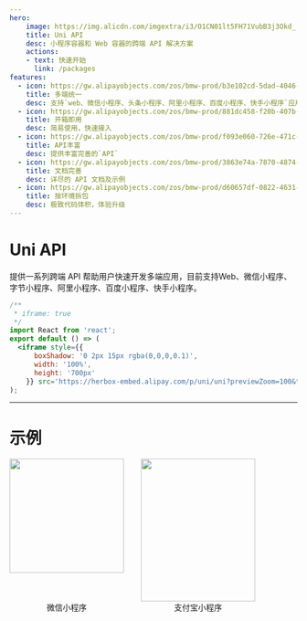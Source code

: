 ```yaml
---
hero:
    image: https://img.alicdn.com/imgextra/i3/O1CN01lt5FH71VubB3j3Okd_!!6000000002713-2-tps-412-412.png
    title: Uni API
    desc: 小程序容器和 Web 容器的跨端 API 解决方案
    actions:
    - text: 快速开始
      link: /packages
features:
  - icon: https://gw.alipayobjects.com/zos/bmw-prod/b3e102cd-5dad-4046-a02a-be33241d1cc7/kj9t8oji_w144_h144.png
    title: 多端统一
    desc: 支持`web、微信小程序、头条小程序、阿里小程序、百度小程序、快手小程序`应用
  - icon: https://gw.alipayobjects.com/zos/bmw-prod/881dc458-f20b-407b-947a-95104b5ec82b/k79dm8ih_w144_h144.png
    title: 开箱即用
    desc: 简易使用，快速接入
  - icon: https://gw.alipayobjects.com/zos/bmw-prod/f093e060-726e-471c-a53e-e988ed3f560c/kj9t9sk7_w144_h144.png
    title: API丰富
    desc: 提供丰富完善的`API`
  - icon: https://gw.alipayobjects.com/zos/bmw-prod/3863e74a-7870-4874-b1e1-00a8cdf47684/kj9t7ww3_w144_h144.png
    title: 文档完善
    desc: 详尽的 API 文档及示例 
  - icon: https://gw.alipayobjects.com/zos/bmw-prod/d60657df-0822-4631-9d7c-e7a869c2f21c/k79dmz3q_w126_h126.png
    title: 按环境拆包
    desc: 极致代码体积，体验升级
---
```


# Uni API

提供一系列跨端 API 帮助用户快速开发多端应用，目前支持Web、微信小程序、字节小程序、阿里小程序、百度小程序、快手小程序。

```jsx | inline
/**
 * iframe: true
 */
import React from 'react';
export default () => (
  <iframe style={{
      boxShadow: '0 2px 15px rgba(0,0,0,0.1)',
      width: '100%',
      height: '700px'
    }} src='https://herbox-embed.alipay.com/p/uni/uni?previewZoom=100&topSlider=false'></iframe>
);
```

***

# 示例

<div style="display: flex;margin-bottom: 200px;">
  <div>
    <div style="width: 200px;height: 250px;">
      <img src="https://img.alicdn.com/imgextra/i1/O1CN01upA1bP1CxpGb8qLPp_!!6000000000148-0-tps-662-662.jpg" width="200" height="200" />
    </div>
    <div style="text-align: center;">微信小程序</div>
  </div>
  <div style="margin-left: 30px;">
    <div style="line-height: 0;">
      <img src="https://gw.alicdn.com/imgextra/i3/O1CN01Ca6t2Q2AEpIXh4r0u_!!6000000008172-0-tps-1540-1906.jpg" width="200" height="250" />
    </div>
    <div style="text-align: center;">支付宝小程序</div>
  </div>
</div>
